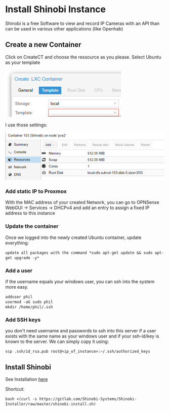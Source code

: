 # Install Shinobi Instance

Shinobi is a free Software to view and record IP Cameras with an API than can be used in various other applications (like Openhab)

## Create a new Container

Click on CreateCT and choose the ressource as you please.
Select Ubuntu as your template

![Wizard](2020-07-17-22-34-06.png)

I use those settings:

![Settings](2020-07-17-23-01-00.png)

### Add static IP to Proxmox

With the MAC address of your created Network, you can go to OPNSense WebGUI -> Services -> DHCPv4 and add an entry to assign a fixed IP address to this instance

### Update the container

Once we logged into the newly created Ubuntu container, update everything:

    update all packages with the command *sudo apt-get update && sudo apt-get upgrade -y* 

### Add a user

if the username equals your windows user, you can ssh into the system more easy.

    adduser phil
    usermod -aG sudo phil 
    mkdir /home/phil/.ssh

### Add SSH keys

you don't need username and passwords to ssh into this server if a user exists with the same name as your windows user and if your ssh-id/key is known to the server. We can simply copy it using:

    scp .ssh/id_rsa.pub root@<ip_of_instance>:~/.ssh/authorized_keys

## Install Shinobi

See Installation [here](https://shinobi.video/docs/start)

Shortcut:

    bash <(curl -s https://gitlab.com/Shinobi-Systems/Shinobi-Installer/raw/master/shinobi-install.sh)
